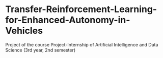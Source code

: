 # Transfer-Reinforcement-Learning-for-Enhanced-Autonomy-in-Vehicles
Project of the course Project-Internship of Artificial Intelligence and Data Science (3rd year, 2nd semester)
